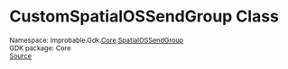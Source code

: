 
# CustomSpatialOSSendGroup Class
<sup>
Namespace: Improbable.Gdk.<a href="{{urlRoot}}/api/core-index">Core</a>.<a href="{{urlRoot}}/api/core/spatial-os-send-group">SpatialOSSendGroup</a><br/>
GDK package: Core<br/>
<a href="https://www.github.com/spatialos/gdk-for-unity/blob/0.2.1/workers/unity/Packages/com.improbable.gdk.core/Systems/UpdateGroups.cs/#L19">Source</a>
<style>
a code {
                    padding: 0em 0.25em!important;
}
code {
                    background-color: #ffffff!important;
}
</style>
</sup>
















